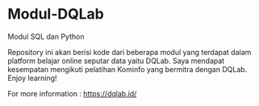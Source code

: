 # Modul-DQLab
Modul SQL dan Python

Repository ini akan berisi kode dari beberapa modul yang terdapat dalam platform belajar online seputar data yaitu DQLab. Saya mendapat kesempatan mengikuti pelatihan Kominfo yang bermitra dengan DQLab. Enjoy learning!

For more information : https://dqlab.id/
